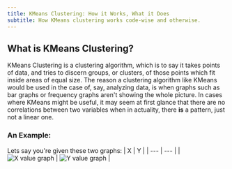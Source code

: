 ```yaml
---
title: KMeans Clustering: How it Works, What it Does
subtitle: How KMeans clustering works code-wise and otherwise.
---
```


## What is KMeans Clustering?

KMeans Clustering is a clustering algorithm, which is to say it takes points of data, and tries to discern groups, or clusters, of those points which fit inside areas of equal size. The reason a clustering algorithm like KMeans would be used in the case of, say, analyzing data, is when graphs such as bar graphs or frequency graphs aren't showing the whole picture. In cases where KMeans might be useful, it may seem at first glance that there are no correlations between two variables when in actuality, there __is__ a pattern, just not a linear one.

### An Example:

Lets say you're given these two graphs:
|  X  |  Y  |
| --- | --- |
| ![X value graph](https://i.imgur.com/3I5bBqi.png) | ![Y value graph](https://i.imgur.com/z6gb7ux.png) |
